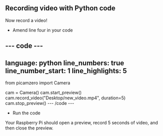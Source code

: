 ## Recording video with Python code

Now record a video!

- Amend line four in your code

--- code ---
---
language: python
line_numbers: true
line_number_start: 1
line_highlights: 5
---
from picamzero import Camera

cam = Camera()
cam.start_preview()
cam.record_video("Desktop/new_video.mp4", duration=5)
cam.stop_preview()
--- /code ---

- Run the code

Your Raspberry Pi should open a preview, record 5 seconds of video, and then close the preview.
